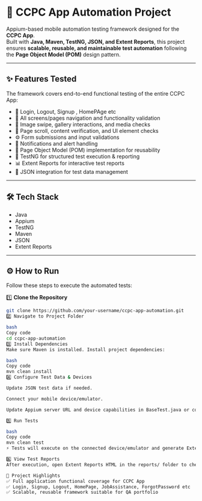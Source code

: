# 🚀 CCPC App Automation Project

Appium-based mobile automation testing framework designed for the **CCPC App**.  
Built with **Java, Maven, TestNG, JSON, and Extent Reports**, this project ensures **scalable, reusable, and maintainable test automation** following the **Page Object Model (POM)** design pattern.

---

## ✨ Features Tested
The framework covers end-to-end functional testing of the entire CCPC App:

- 🔑 Login, Logout, Signup , HomePAge etc
- 📜 All screens/pages navigation and functionality validation  
- 📸 Image swipe, gallery interactions, and media checks  
- 📜 Page scroll, content verification, and UI element checks  
- ⚙️ Form submissions and input validations  
- 🔔 Notifications and alert handling  
- 📂 Page Object Model (POM) implementation for reusability  
- 🧪 TestNG for structured test execution & reporting  
- 📊 Extent Reports for interactive test reports  
- 📑 JSON integration for test data management  

---

## 🛠️ Tech Stack
- Java  
- Appium  
- TestNG  
- Maven  
- JSON  
- Extent Reports  

---

## ⚙️ How to Run

Follow these steps to execute the automated tests:

1️⃣ **Clone the Repository**
```bash
git clone https://github.com/your-username/ccpc-app-automation.git
2️⃣ Navigate to Project Folder

bash
Copy code
cd ccpc-app-automation
3️⃣ Install Dependencies
Make sure Maven is installed. Install project dependencies:

bash
Copy code
mvn clean install
4️⃣ Configure Test Data & Devices

Update JSON test data if needed.

Connect your mobile device/emulator.

Update Appium server URL and device capabilities in BaseTest.java or config.properties.

5️⃣ Run Tests

bash
Copy code
mvn clean test
⚡ Tests will execute on the connected device/emulator and generate Extent Reports automatically.

6️⃣ View Test Reports
After execution, open Extent Reports HTML in the reports/ folder to check test results with screenshots, logs, and pass/fail status.

📌 Project Highlights
✅ Full application functional coverage for CCPC App
✅ Login, Signup, Logout, HomePage, JobAssistance, ForgotPassword etc
✅ Scalable, reusable framework suitable for QA portfolio

